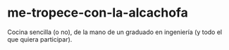 # me-tropece-con-la-alcachofa
Cocina sencilla (o no), de la mano de un graduado en ingeniería (y todo el que quiera participar).
